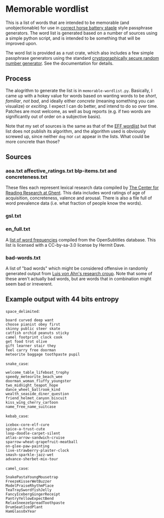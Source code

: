 # Memorable wordlist

This is a list of words that are intended to be memorable (and
unobjectionable) for use in
[correct horse battery staple](https://m.xkcd.com/936) style
passphrase generators.  The word list is generated based on a number
of sources using a simple python script, and is intended to be
something that will be improved upon.

The word list is provided as a rust crate, which also includes a few
simple passphrase generators using the standard
[cryptographically secure random number generator](https://rust-random.github.io/rand/rand/fn.thread_rng.html).
See the documentation for details.

## Process

The alogrithm to generate the list is in `memorable-wordlist.py`.
Basically, I came up with a hokey value for words based on wanting
words to be *short*, *familiar*, *not bad*, and ideally either
*concrete* (meaning something you can visualize) or *exciting*.  I
expect I can do better, and intend to do so over time.  Patches are
most welcome, as well as bug reports (e.g. if two words are
significantly out of order on a subjective basis).

Note that my set of sources is the same as that of the
[EFF wordlist](https://www.eff.org/deeplinks/2016/07/new-wordlists-random-passphrases)
but that list does not publish its algorithm, and the algorithm used is
obviously screwed up, since neither `dog` nor `cat` appear in the
lists.  What could be more concrete than those?

## Sources

### aoa.txt affective_ratings.txt blp-items.txt and concreteness.txt

These files each represent lexical research data compiled by
[The Center for Reading Research at Ghent](http://crr.ugent.be/).
This data includes word ratings of age of acquisition, concreteness,
valence and arousal.  There is also a file full of word prevalence
data (i.e. what fraction of people know the words).

### gsl.txt

### en_full.txt

A
[list of word frequencies](https://github.com/hermitdave/FrequencyWords)
compiled from the OpenSubtitles database.  This list is licensed with
a CC-by-sa-3.0 license by Hermit Dave.

### bad-words.txt

A list of "bad words" which might be considered offensive in randomly
generated output from
[Luis von Ahn's research croup](https://www.cs.cmu.edu/~biglou/resources/).
Note that some of these aren't actually bad words, but are words that
in combination might seem bad or irreverent.

## Example output with 44 bits entropy

`space_delimited`:
```
board curved deep want
choose pianist obey first
skinny public steer skate
catfish orchid peanuts sticky
camel footprint clock cook
get food trot olive
gift learner stair they
feel carry free doorman
meteorite baggage toothpaste pupil
```
`snake_case`:
```
welcome_table_lifeboat_trophy
speedy_meteorite_beach_wee
doorman_woman_fluffy_youngster
two_midnight_teapot_hope
dance_wheel_ballroom_kind
wealth_seaside_diner_question
friend_helmet_canyon_biscuit
kiss_wing_cherry_cartoon
name_free_name_suitcase
```
`kebab_case`:
```
icebox-core-elf-cure
spice-a-trust-cute
loop-doodle-carpet-silent
atlas-arrow-sandwich-cruise
sparrow-wheat-grapefruit-meatball
on-glee-paw-painting
live-strawberry-plaster-clock
smash-sparkle-jazz-wet
advance-sherbet-mix-tour
```
`camel_case`:
```
SnakePastaYoungMousetrap
FreezeKisserWetBuzzer
ModelPraiseRhythmPlace
TeaTraySwordfishJelly
FancyIcebergGingerReceipt
PantryYellowExpectBend
RelaxSneezeSpreadToothpaste
DrumSeatIcedPlant
HamGlassOxYear
```
